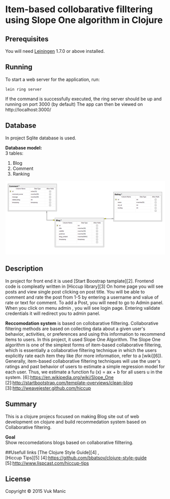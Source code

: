 # Item-based collobarative filltering using Slope One algorithm in Clojure

## Prerequisites

You will need [Leiningen][1] 1.7.0 or above installed.

[1]: https://github.com/technomancy/leiningen

## Running

To start a web server for the application, run:

    lein ring server

If the command is successfully executed, the ring server should be up and running on port 3000 (by default) The app can then be viewed on http://localhost:3000/

## Database
In project Sqlite database is used.

**Database model:** <br />
3 tables: <br />
    <ol>
      <li>Blog</li>
      <li>Comment</li>
      <li>Ranking</li>
    </ol>

![alt tag](https://raw.githubusercontent.com/VukTheBeast/Blog/master/BlogModel.PNG)
## Description

In project for front end it is used  [Start Boostrap tamplate][2]. Frontend code is compleatly written in [Hiccup library][3] On home page you will see posts and view single post clicking on post title. You will be able to comment and rate the post from 1-5 by entering a username and value of rate or text for comment. To add a Post, you will need to go to Admin panel. When you click on menu admin , you will see login page. Entering validate credentials it will redirect you to admin panel.

<b>Reccomodation system</b> is based on collobarative filltering. Collaborative filtering methods are based on collecting data about a given user's behavior, activities, or preferences and using this information to recommend items to users. In this project, it used Slope One Algorithm. The Slope One algorithm is one of the simplest forms of item-based collaborative filtering,
which is essentially a collaborative filtering technique in which the users explicitly rate
each item they like (for more information, refer to a [wiki][6]). Generally, item-based collaborative filtering
techniques will use the user's ratings and past behavior of users to estimate a simple
regression model for each user. Thus, we estimate a function fu (x) = ax + b for all
users u in the system.
[6]:https://en.wikipedia.org/wiki/Slope_One    
[2]:http://startbootstrap.com/template-overviews/clean-blog    
[3]:http://weavejester.github.com/hiccup
## Summary

This is a  clojure projecs focused on making Blog site out of web development on clojure and build recommedation system based on Collaborative filtering. <br />

**Goal** <br/>
 Show reccomedations blogs  based on collaborative filltering.


##Usefull links
[The Clojure Style Guide][4] , <br>
[Hiccup Tips][5]
[4]:https://github.com/bbatsov/clojure-style-guide
[5]:http://www.lispcast.com/hiccup-tips

## License
Copyright © 2015 Vuk Manic
